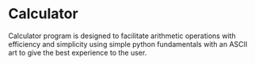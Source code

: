 # Calculator
Calculator program is designed to facilitate arithmetic operations with efficiency and simplicity using simple python fundamentals with an ASCII art to give the best experience to the user.
